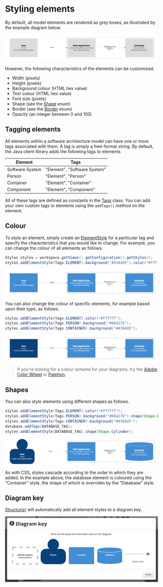 # Styling elements

By default, all model elements are rendered as grey boxes, as illustrated by the example diagram below.

![Default styling](images/styling-elements-1.png)

However, the following characteristics of the elements can be customized:

- Width (pixels)
- Height (pixels)
- Background colour (HTML hex value)
- Text colour (HTML hex value)
- Font size (pixels)
- Shape (see the [Shape](https://github.com/structurizr/java/blob/master/structurizr-core/src/com/structurizr/view/Shape.java) enum)
- Border (see the [Border](https://github.com/structurizr/java/blob/master/structurizr-core/src/com/structurizr/view/Border.java) enum)
- Opacity (an integer between 0 and 100)

## Tagging elements

All elements within a software architecture model can have one or more tags associated with them. A tag is simply a free-format string. By default, the Java client library adds the following tags to elements.

Element | Tags
------- | ----
Software System | "Element", "Software System"
Person | "Element", "Person"
Container | "Element", "Container"
Component | "Element", "Component"

All of these tags are defined as constants in the [Tags](https://github.com/structurizr/java/blob/master/structurizr-core/src/com/structurizr/model/Tags.java) class. You can add your own custom tags to elements using the ```addTags()``` method on the element.

## Colour

To style an element, simply create an [ElementStyle](https://github.com/structurizr/java/blob/master/structurizr-core/src/com/structurizr/view/ElementStyle.java) for a particular tag and specify the characteristics that you would like to change. For example, you can change the colour of all elements as follows.

```java
Styles styles = workspace.getViews().getConfiguration().getStyles();
styles.addElementStyle(Tags.ELEMENT).background("#438dd5").color("#ffffff");
```

 ![Colouring all elements](images/styling-elements-2.png)
 
You can also change the colour of specific elements, for example based upon their type, as follows.

```java
styles.addElementStyle(Tags.ELEMENT).color("#ffffff");
styles.addElementStyle(Tags.PERSON).background("#08427b");
styles.addElementStyle(Tags.CONTAINER).background("#438dd5");
```

![Colouring elements based upon type](images/styling-elements-3.png)

> If you're looking for a colour scheme for your diagrams, try the [Adobe Color Wheel](https://color.adobe.com/create/color-wheel/) or [Paletton](http://paletton.com).

## Shapes

You can also style elements using different shapes as follows.

```java
styles.addElementStyle(Tags.ELEMENT).color("#ffffff");
styles.addElementStyle(Tags.PERSON).background("#08427b").shape(Shape.Person);
styles.addElementStyle(Tags.CONTAINER).background("#438dd5");
database.addTags(DATABASE_TAG);
styles.addElementStyle(DATABASE_TAG).shape(Shape.Cylinder);
```

![Adding some shapes](images/styling-elements-4.png)

As with CSS, styles cascade according to the order in which they are added. In the example above, the database element is coloured using the "Container" style, the shape of which is overriden by the "Database" style.

## Diagram key

[Structurizr](https://structurizr.com) will automatically add all element styles to a diagram key.

![The diagram key](images/styling-elements-5.png)